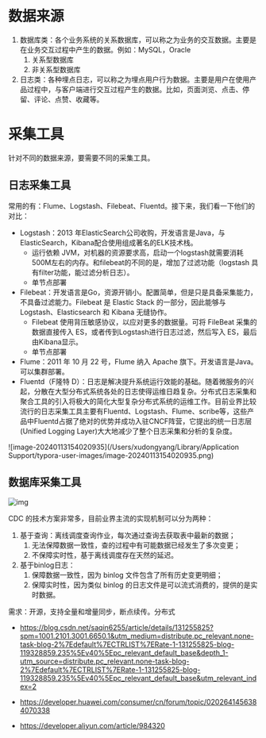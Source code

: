 # 数据来源

1. 数据库类：各个业务系统的关系数据库，可以称之为业务的交互数据。主要是在业务交互过程中产生的数据。例如：MySQL，Oracle
   1. 关系型数据库
   2. 非关系型数据库
2. 日志类：各种埋点日志，可以称之为埋点用户行为数据。主要是用户在使用产品过程中，与客户端进行交互过程产生的数据。比如，页面浏览、点击、停留、评论、点赞、收藏等。



# 采集工具

针对不同的数据来源，要需要不同的采集工具。



## 日志采集工具

常用的有：Flume、Logstash、Filebeat、Fluentd。接下来，我们看一下他们的对比：

- Logstash：2013 年ElasticSearch公司收购，开发语言是Java，与ElasticSearch，Kibana配合使用组成著名的ELK技术栈。
  - 运行依赖 JVM，对机器的资源要求高，启动一个logstash就需要消耗500M左右的内存。和filebeat的不同的是，增加了过滤功能（logstash 具有filter功能，能过滤分析日志）。
  - 单节点部署
- Filebeat：开发语言是Go，资源开销小。配置简单，但是只是具备采集能力，不具备过滤能力。Filebeat 是 Elastic Stack 的一部分，因此能够与 Logstash、Elasticsearch 和 Kibana 无缝协作。
  - Filebeat 使用背压敏感协议，以应对更多的数据量。可将 FileBeat 采集的数据直接传入 ES，或者传到Logstash进行日志过滤，然后写入 ES，最后由Kibana显示。
  - 单节点部署
- Flume：2011 年 10 月 22 号，Flume 纳入 Apache 旗下。开发语言是Java。可以集群部署。
- Fluentd（F隆特 D）：日志是解决提升系统运行效能的基础。随着微服务的兴起，分散在大型分布式系统各处的日志使得运维日趋复杂。分布式日志采集和聚合工具的引入将极大的简化大型复杂分布式系统的运维工作。目前业界比较流行的日志采集工具主要有Fluentd、Logstash、Flume、scribe等，这些产品中Fluentd占据了绝对的优势并成功入驻CNCF阵营，它提出的统一日志层(Unified Logging Layer)大大地减少了整个日志采集和分析的复杂度。

![image-20240113154020935](/Users/xudongyang/Library/Application Support/typora-user-images/image-20240113154020935.png)



## 数据库采集工具



![img](https://cdn.jsdelivr.net/gh/StuartYang/oss@master/img/202401132000308.png)

CDC 的技术方案非常多，目前业界主流的实现机制可以分为两种：

1. 基于查询：离线调度查询作业，每次通过查询去获取表中最新的数据；
   1. 无法保障数据一致性，查的过程中有可能数据已经发生了多次变更；
   2. 不保障实时性，基于离线调度存在天然的延迟。
2. 基于binlog日志：
   1. 保障数据一致性，因为 binlog 文件包含了所有历史变更明细；
   2. 保障实时性，因为类似 binlog 的日志文件是可以流式消费的，提供的是实时数据。



需求：开源，支持全量和增量同步，断点续传。分布式



- https://blog.csdn.net/saqin6255/article/details/131255825?spm=1001.2101.3001.6650.1&utm_medium=distribute.pc_relevant.none-task-blog-2%7Edefault%7ECTRLIST%7ERate-1-131255825-blog-119328859.235%5Ev40%5Epc_relevant_default_base&depth_1-utm_source=distribute.pc_relevant.none-task-blog-2%7Edefault%7ECTRLIST%7ERate-1-131255825-blog-119328859.235%5Ev40%5Epc_relevant_default_base&utm_relevant_index=2

- https://developer.huawei.com/consumer/cn/forum/topic/0202641456384070338

- https://developer.aliyun.com/article/984320